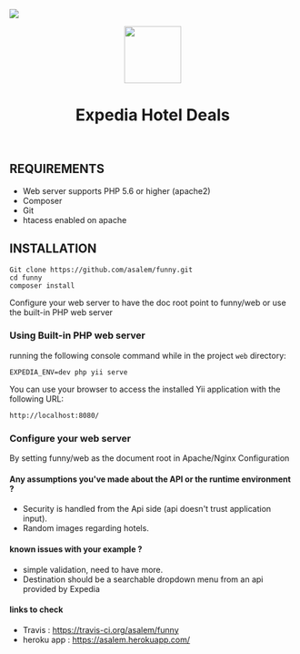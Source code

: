 
<p align="left">
    <a href="https://travis-ci.org/asalem/funny" target="_blank">
        <img src="https://travis-ci.org/asalem/funny.svg?branch=master" >
    </a>
</p>
<p align="center">
    <a href="https://expedia.com" target="_blank">
        <img src="https://www.expedia.com/_dms/header/logo.svg?locale=en_US&siteid=1&test=Storefront_2017_B2P_variant_1" height="100px">
    </a>
    <h1 align="center">Expedia Hotel Deals</h1>
    <br>
</p>

REQUIREMENTS
------------

- Web server supports PHP 5.6 or higher (apache2)
- Composer 
- Git
- htacess enabled on apache


INSTALLATION
------------
~~~
Git clone https://github.com/asalem/funny.git
cd funny
composer install
~~~
Configure your web server to have the doc root point to funny/web or use the built-in PHP web server

### Using Built-in PHP web server
running the following console command while in the project `web` directory:
~~~
EXPEDIA_ENV=dev php yii serve
~~~
You can use your browser to access the installed Yii application with the following URL:
~~~
http://localhost:8080/
~~~

### Configure your web server
By setting funny/web as the document root in Apache/Nginx Configuration


#### Any assumptions you've made about the API or the runtime environment ?
- Security is handled from the Api side (api doesn't trust application input).
- Random images regarding hotels.

#### known issues with your example ?
- simple validation, need to have more.
- Destination should be a searchable dropdown menu from an api provided by Expedia


#### links to check
- Travis : https://travis-ci.org/asalem/funny
- heroku app : https://asalem.herokuapp.com/